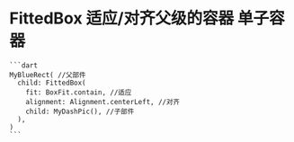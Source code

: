 # FittedBox 适应/对齐父级的容器 单子容器

    ```dart
    MyBlueRect( //父部件
      child: FittedBox(
        fit: BoxFit.contain, //适应
        alignment: Alignment.centerLeft, //对齐
        child: MyDashPic(), //子部件
      ),
    )
    ```
